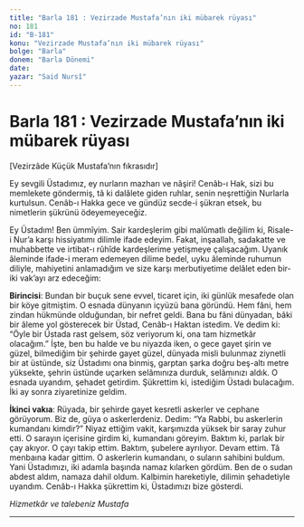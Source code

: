```yaml
---
title: "Barla 181 : Vezirzade Mustafa’nın iki mübarek rüyası"
no: 181
id: "B-181"
konu: "Vezirzade Mustafa’nın iki mübarek rüyası"
bolge: "Barla"
donem: "Barla Dönemi"
date: 
yazar: "Said Nursî"
---
```


# Barla 181 : Vezirzade Mustafa’nın iki mübarek rüyası

<p class="takdim">[Vezirzâde Küçük Mustafa’nın fıkrasıdır]</p>

Ey sevgili Üstadımız, ey nurların mazharı ve nâşiri! Cenâb-ı Hak, sizi bu memlekete göndermiş, tâ ki dalâlete giden ruhlar, senin neşrettiğin Nurlarla kurtulsun. Cenâb-ı Hakka gece ve gündüz secde-i şükran etsek, bu nimetlerin şükrünü ödeyemeyeceğiz.

Ey Üstadım! Ben ümmîyim. Sair kardeşlerim gibi malûmatlı değilim ki, Risale-i Nur’a karşı hissiyatımı dilimle ifade edeyim. Fakat, inşaallah, sadakatte ve muhabbette ve irtibat-ı rûhîde kardeşlerime yetişmeye çalışacağım. Uyanık âleminde ifade-i meram edemeyen dilime bedel, uyku âleminde ruhumun diliyle, mahiyetini anlamadığım ve size karşı merbutiyetime delâlet eden bir-iki vak’ayı arz edeceğim:

**Birincisi**: Bundan bir buçuk sene evvel, ticaret için, iki günlük mesafede olan bir köye gitmiştim. O esnada dünyanın içyüzü bana göründü. Hem fâni, hem zindan hükmünde olduğundan, bir nefret geldi. Bana bu fâni dünyadan, bâki bir âleme yol gösterecek bir Üstad, Cenâb-ı Haktan istedim. Ve dedim ki: “Öyle bir Üstada rast gelsem, söz veriyorum ki, ona tam hizmetkâr olacağım.” İşte, ben bu halde ve bu niyazda iken, o gece gayet şirin ve güzel, bilmediğim bir şehirde gayet güzel, dünyada misli bulunmaz ziynetli bir at üstünde, siz Üstadımı ona binmiş, garptan şarka doğru beş-altı metre yüksekte, şehrin üstünde uçarken selâmınıza durduk, selâmınızı aldık. O esnada uyandım, şehadet getirdim. Şükrettim ki, istediğim Üstadı bulacağım. İki ay sonra ziyaretinize geldim.

**İkinci vakıa**: Rüyada, bir şehirde gayet kesretli askerler ve cephane görüyorum. Biz de, güya o askerlerdeniz. Dedim: “Ya Rabbi, bu askerlerin kumandanı kimdir?” Niyaz ettiğim vakit, karşımızda yüksek bir saray zuhur etti. O sarayın içerisine girdim ki, kumandanı göreyim. Baktım ki, parlak bir çay akıyor. O çayı takip ettim. Baktım, şubelere ayrılıyor. Devam ettim. Tâ menbaına kadar gittim. O askerlerin kumandanı, o suların sahibini buldum. Yani Üstadımızı, iki adamla başında namaz kılarken gördüm. Ben de o sudan abdest aldım, namaza dahil oldum. Kalbimin hareketiyle, dilimin şehadetiyle uyandım. Cenâb-ı Hakka şükrettim ki, Üstadımızı bize gösterdi.

*Hizmetkâr ve talebeniz*
*Mustafa*

***
